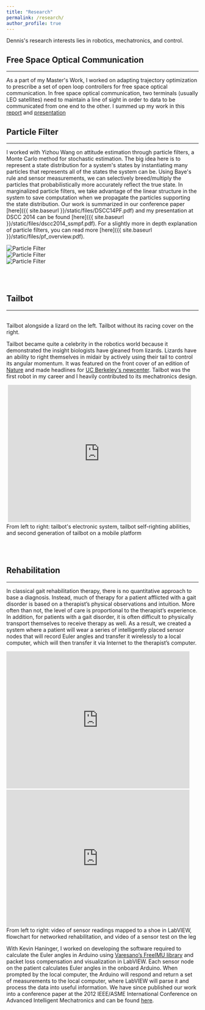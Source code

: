 ```yaml
---
title: "Research"
permalink: /research/
author_profile: true
---
```


Dennis's research interests lies in robotics, mechatronics, and control.

## Free Space Optical Communication
---
As a part of my Master's Work, I worked on adapting trajectory optimization to prescribe a set of open loop controllers for free space optical communication. In free space optical communication, two terminals (usually LEO satellites) need to maintain a line of sight in order to data to be communicated from one end to the other. I summed up my work in this [report](/static/files/masters_report.pdf) and [presentation](/static/files/masters_presentation.pdf)

## Particle Filter
---

I worked with Yizhou Wang on attitude estimation through particle filters, a Monte Carlo method for stochastic estimation. The big idea here is to represent a state distribution for a system's states by instantiating many particles that represents all of the states the system can be. Using Baye's rule and sensor measurements, we can selectively breed/multiply the particles that probabilistically more accurately reflect the true state.
In marginalized particle filters, we take advantage of the linear structure in the system to save computation when we propagate the particles supporting the state distribution. Our work is summarized in our conference paper [here]({{ site.baseurl }}/static/files/DSCC14PF.pdf) and my presentation at DSCC 2014 can be found [here]({{ site.baseurl }}/static/files/dscc2014_ssmpf.pdf). For a slightly more in depth explanation of particle filters, you can read more [here]({{ site.baseurl }}/static/files/pf_overview.pdf).

<div class="slick-slider-small">
  <div class="multiple-items">
    <div><img src="{{ site.baseurl }}/static/research/mpf1.png" alt="Particle Filter"> </div>
    <div><img src="{{ site.baseurl }}/static/research/mpf2.png" alt="Particle Filter"> </div>
    <div><img src="{{ site.baseurl }}/static/research/mpf3.png" alt="Particle Filter"> </div>
  </div>

  <script type="text/javascript">
    $(document).ready(function(){
    $('.multiple-items').slick({
      dots: true,
      infinite: false,
      slidesToShow: 1,
      slidesToScroll: 1,
      });
    });
  </script>
</div>

<br><br>

##  Tailbot
---

<div class="img_row">
  <img class="contain_col two" src="{{ site.baseurl }}/static/research/tail1.jpg" alt="" title="Tailbot with an agama lizard"/>
  <img class="contain_col one" src="{{ site.baseurl }}/static/research/tail2.jpg" alt="" title="Tailbot without its racing cover"/>
</div>
<div class="col three caption">
  Tailbot alongside a lizard on the left. Tailbot without its racing cover on the right.
</div>

Tailbot became quite a celebrity in the robotics world because it demonstrated the insight biologists have gleaned from lizards. Lizards have an ability to right themselves in midair by actively using their tail to control its angular momentum. It was featured on the front cover of an edition of [Nature](http://www.nature.com/nature/journal/v481/n7380/full/nature10710.html) and made headlines for [UC Berkeley's newcenter](http://newscenter.berkeley.edu/2012/01/04/leaping-lizards-show-robots-the-value-of-a-tail/). Tailbot was the first robot in my career and I heavily contributed to its mechatronics design.

<div class="img_row">
  <img class="col one" src="{{ site.baseurl }}/static/research/tail3.jpg" alt="" title="Tailbot's electronics'"/>
  <iframe class="col one" width="480" height="360" src="https://www.youtube.com/embed/s2Lk_2YCtA4" frameborder="0" allowfullscreen></iframe>
  <img class="col one" src="{{ site.baseurl }}/static/research/tail4.jpg" alt="" title="Tailbot v2 with mobile chassis"/>
</div>
<div class="col three caption">
  From left to right: tailbot's electronic system, tailbot self-righting abilities, and second generation of tailbot on a mobile platform
</div>

<br><br>

## Rehabilitation
---
In classical gait rehabilitation therapy, there is no quantitative approach to base a diagnosis. Instead, much of therapy for a patient afflicted with a gait disorder is based on a therapist’s physical observations and intuition. More often than not, the level of care is proportional to the therapist’s experience. In addition, for patients with a gait disorder, it is often difficult to physically transport themselves to receive therapy as well. As a result, we created a system where a patient will wear a series of intelligently placed sensor nodes that will record Euler angles and transfer it wirelessly to a local computer, which will then transfer it via Internet to the therapist’s computer.

<div class="img_row">
  <iframe class="col one" width="480" height="360" src="https://www.youtube.com/embed/QdeaxMw0Gmk" frameborder="0" allowfullscreen></iframe>
  <img class="contain_col one" src="{{ site.baseurl }}/static/research/rehab.png" alt="" title="Flowchart for networked rehabilitation'"/>
  <iframe class="col one" width="480" height="360" src="https://www.youtube.com/embed/NgY4rWWbm3k" frameborder="0" allowfullscreen></iframe>
</div>
<div class="col three caption">
  From left to right: video of sensor readings mapped to a shoe in LabVIEW, flowchart for networked rehabilitation, and video of a sensor test on the leg
</div>

With Kevin Haninger, I worked on developing the software required to calculate the Euler angles in Arduino using [Varesano’s FreeIMU library](http://www.varesano.net/projects/hardware/FreeIMU) and packet loss compensation and visualization in LabVIEW. Each sensor node on the patient calculates Euler angles in the onboard Arduino. When prompted by the local computer, the Arduino will respond and return a set of measurements to the local computer, where LabVIEW will parse it and process the data into useful information. We have since published our work into a conference paper at the 2012 IEEE/ASME International Conference on Advanced Intelligent Mechatronics and can be found [here](static/files/rehab.pdf).

